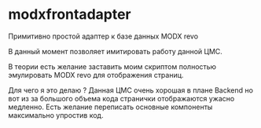 modxfrontadapter
================

Примитивно простой адаптер к базе данных MODX revo

В данный момент позволяет имитировать работу данной ЦМС.

В теории есть желание заставить моим скриптом полностью эмулировать MODX revo для отображения страниц.

Для чего я это делаю ? Данная ЦМС очень хорошая в плане Backend но вот из за большого объема кода странички отображаются ужасно медленно.
Есть желание переписать основные компоненты максимально упростив код. 

